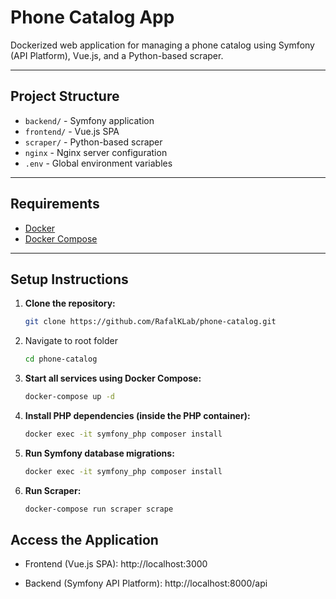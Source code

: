# Phone Catalog App

Dockerized web application for managing a phone catalog using Symfony (API Platform), Vue.js, and a Python-based scraper.

---

## Project Structure

- `backend/` - Symfony application
- `frontend/` - Vue.js SPA
- `scraper/` - Python-based scraper
- `nginx` - Nginx server configuration
- `.env` - Global environment variables

---

## Requirements

- [Docker](https://docs.docker.com/get-docker/)
- [Docker Compose](https://docs.docker.com/compose/install/)

---

## Setup Instructions

1. **Clone the repository:**
    ```bash
    git clone https://github.com/RafalKLab/phone-catalog.git
    ```

2. Navigate to root folder
    ```bash
    cd phone-catalog
    ```

3. **Start all services using Docker Compose:**
   ```bash
   docker-compose up -d
   ```

4. **Install PHP dependencies (inside the PHP container):**
   ```bash
   docker exec -it symfony_php composer install
   ```

5. **Run Symfony database migrations:**
   ```bash
   docker exec -it symfony_php composer install
   ```

6. **Run Scraper:**
   ```bash
   docker-compose run scraper scrape
   ```

## Access the Application
- Frontend (Vue.js SPA):
http://localhost:3000

- Backend (Symfony API Platform):
http://localhost:8000/api


